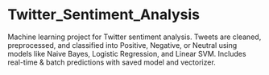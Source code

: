 # Twitter_Sentiment_Analysis
Machine learning project for Twitter sentiment analysis. Tweets are cleaned, preprocessed, and classified into Positive, Negative, or Neutral using models like Naive Bayes, Logistic Regression, and Linear SVM. Includes real-time &amp; batch predictions with saved model and vectorizer.
